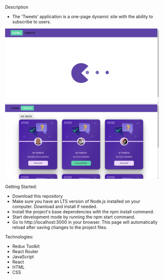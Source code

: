 Description
- The 'Tweets' application is a one-page dynamic site with the ability to subscribe to users.

![Image alt](https://github.com/Yevhenii770/test-tweets/blob/main/home.jpg)
![Image alt](https://github.com/Yevhenii770/test-tweets/blob/main/tweets.jpg)

Getting Started:
- Download this repository
- Make sure you have an LTS version of Node.js installed on your computer. Download and install if needed.
- Install the project's base dependencies with the npm install command.
- Start development mode by running the npm start command.
- Go to http://localhost:3000 in your browser. This page will automatically reload after saving changes to the project files.

Technologies:
- Redux Toolkit
- React Router
- JavaScript
- React
- HTML
- CSS




